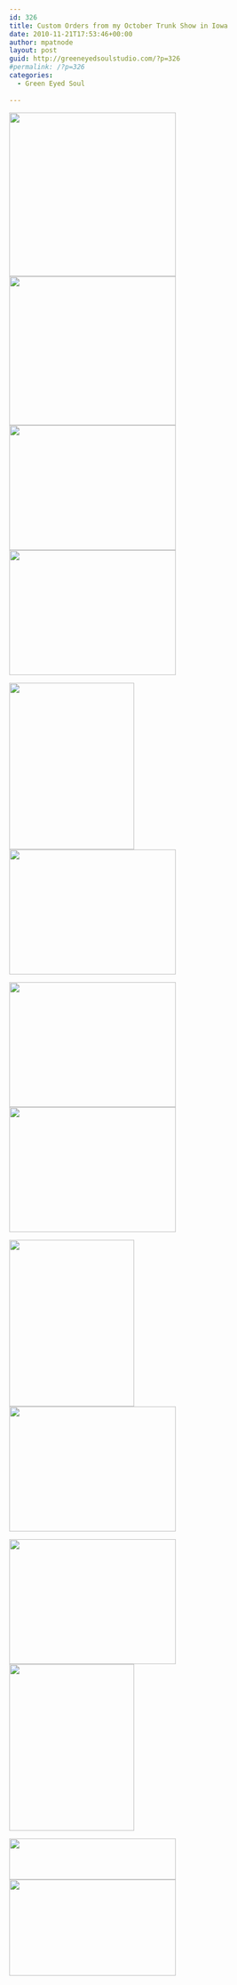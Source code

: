 ```yaml
---
id: 326
title: Custom Orders from my October Trunk Show in Iowa
date: 2010-11-21T17:53:46+00:00
author: mpatnode
layout: post
guid: http://greeneyedsoulstudio.com/?p=326
#permalink: /?p=326
categories:
  - Green Eyed Soul
  
---
```

<a rel="attachment wp-att-327" href="http://greeneyedsoulstudio.com/wp-content/uploads/2010/11/october2010trunkshow-389.jpg"><img class="alignnone size-medium wp-image-327" title="OLYMPUS DIGITAL CAMERA" src="http://greeneyedsoulstudio.com/wp-content/uploads/2010/11/october2010trunkshow-389-300x295.jpg" alt="" width="300" height="295" /></a><a rel="attachment wp-att-328" href="http://greeneyedsoulstudio.com/wp-content/uploads/2010/11/october2010trunkshow-391.jpg"><img class="alignnone size-medium wp-image-328" title="OLYMPUS DIGITAL CAMERA" src="http://greeneyedsoulstudio.com/wp-content/uploads/2010/11/october2010trunkshow-391-300x268.jpg" alt="" width="300" height="268" /></a><a rel="attachment wp-att-329" href="http://greeneyedsoulstudio.com/wp-content/uploads/2010/11/october2010trunkshow-392.jpg"><img class="alignnone size-medium wp-image-329" title="OLYMPUS DIGITAL CAMERA" src="http://greeneyedsoulstudio.com/wp-content/uploads/2010/11/october2010trunkshow-392-300x225.jpg" alt="" width="300" height="225" /></a><a rel="attachment wp-att-330" href="http://greeneyedsoulstudio.com/wp-content/uploads/2010/11/october2010trunkshow-408.jpg"><img class="alignnone size-medium wp-image-330" title="OLYMPUS DIGITAL CAMERA" src="http://greeneyedsoulstudio.com/wp-content/uploads/2010/11/october2010trunkshow-408-300x225.jpg" alt="" width="300" height="225" /></a><a rel="attachment wp-att-331" href="http://greeneyedsoulstudio.com/wp-content/uploads/2010/11/october2010trunkshow-417.jpg"></a>

<a rel="attachment wp-att-332" href="http://greeneyedsoulstudio.com/wp-content/uploads/2010/11/october2010trunkshow-4171.jpg"><img class="alignnone size-medium wp-image-332" title="OLYMPUS DIGITAL CAMERA" src="http://greeneyedsoulstudio.com/wp-content/uploads/2010/11/october2010trunkshow-4171-225x300.jpg" alt="" width="225" height="300" /></a><a rel="attachment wp-att-333" href="http://greeneyedsoulstudio.com/wp-content/uploads/2010/11/october2010trunkshow-418.jpg"><img class="alignnone size-medium wp-image-333" title="OLYMPUS DIGITAL CAMERA" src="http://greeneyedsoulstudio.com/wp-content/uploads/2010/11/october2010trunkshow-418-300x225.jpg" alt="" width="300" height="225" /></a><a rel="attachment wp-att-334" href="http://greeneyedsoulstudio.com/wp-content/uploads/2010/11/october2010trunkshow-443.jpg"></a>

<a rel="attachment wp-att-336" href="http://greeneyedsoulstudio.com/wp-content/uploads/2010/11/october2010trunkshow-451.jpg"><img class="alignnone size-medium wp-image-336" title="OLYMPUS DIGITAL CAMERA" src="http://greeneyedsoulstudio.com/wp-content/uploads/2010/11/october2010trunkshow-451-300x225.jpg" alt="" width="300" height="225" /></a><a rel="attachment wp-att-337" href="http://greeneyedsoulstudio.com/wp-content/uploads/2010/11/october2010trunkshow-446.jpg"><img class="alignnone size-medium wp-image-337" title="OLYMPUS DIGITAL CAMERA" src="http://greeneyedsoulstudio.com/wp-content/uploads/2010/11/october2010trunkshow-446-300x225.jpg" alt="" width="300" height="225" /></a>

<a rel="attachment wp-att-338" href="http://greeneyedsoulstudio.com/wp-content/uploads/2010/11/october2010trunkshow-456.jpg"><img class="alignnone size-medium wp-image-338" title="OLYMPUS DIGITAL CAMERA" src="http://greeneyedsoulstudio.com/wp-content/uploads/2010/11/october2010trunkshow-456-225x300.jpg" alt="" width="225" height="300" /></a><a rel="attachment wp-att-339" href="http://greeneyedsoulstudio.com/wp-content/uploads/2010/11/october2010trunkshow-463.jpg"><img class="alignnone size-medium wp-image-339" title="OLYMPUS DIGITAL CAMERA" src="http://greeneyedsoulstudio.com/wp-content/uploads/2010/11/october2010trunkshow-463-300x225.jpg" alt="" width="300" height="225" /></a>

<a rel="attachment wp-att-340" href="http://greeneyedsoulstudio.com/wp-content/uploads/2010/11/october2010trunkshow-471.jpg"><img class="alignnone size-medium wp-image-340" title="OLYMPUS DIGITAL CAMERA" src="http://greeneyedsoulstudio.com/wp-content/uploads/2010/11/october2010trunkshow-471-300x225.jpg" alt="" width="300" height="225" /></a><a rel="attachment wp-att-341" href="http://greeneyedsoulstudio.com/wp-content/uploads/2010/11/october2010trunkshow-476.jpg"><img class="alignnone size-medium wp-image-341" title="OLYMPUS DIGITAL CAMERA" src="http://greeneyedsoulstudio.com/wp-content/uploads/2010/11/october2010trunkshow-476-225x300.jpg" alt="" width="225" height="300" /></a>

<a rel="attachment wp-att-343" href="http://greeneyedsoulstudio.com/wp-content/uploads/2010/11/october2010trunkshow-482.jpg"><img class="alignnone size-medium wp-image-343" title="OLYMPUS DIGITAL CAMERA" src="http://greeneyedsoulstudio.com/wp-content/uploads/2010/11/october2010trunkshow-482-300x74.jpg" alt="" width="300" height="74" /></a><a rel="attachment wp-att-344" href="http://greeneyedsoulstudio.com/wp-content/uploads/2010/11/october2010trunkshow-4831.jpg"><img class="alignnone size-medium wp-image-344" title="OLYMPUS DIGITAL CAMERA" src="http://greeneyedsoulstudio.com/wp-content/uploads/2010/11/october2010trunkshow-4831-300x173.jpg" alt="" width="300" height="173" /></a>